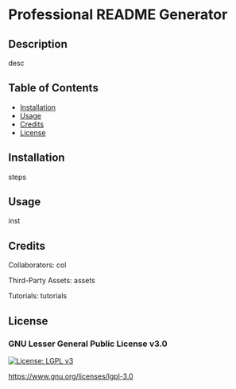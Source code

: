# Professional README Generator

## Description

desc

## Table of Contents

- [Installation](#installation)
- [Usage](#usage)
- [Credits](#credits)
- [License](#license)

## Installation

steps

## Usage

inst

## Credits

Collaborators: col

Third-Party Assets: assets

Tutorials: tutorials

## License

### GNU Lesser General Public License v3.0

[![License: LGPL v3](https://img.shields.io/badge/License-LGPL_v3-blue.svg)](https://www.gnu.org/licenses/lgpl-3.0)

https://www.gnu.org/licenses/lgpl-3.0